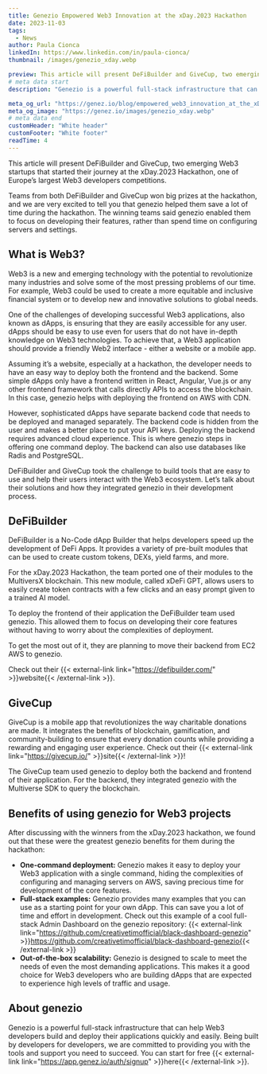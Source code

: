 ```yaml
---
title: Genezio Empowered Web3 Innovation at the xDay.2023 Hackathon
date: 2023-11-03
tags:
  - News
author: Paula Cionca
linkedIn: https://www.linkedin.com/in/paula-cionca/
thumbnail: /images/genezio_xday.webp

preview: This article will present DeFiBuilder and GiveCup, two emerging Web3 startups that started their journey at the xDay.2023 Hackathon, one of Europe’s largest Web3 developers competitions.
# meta data start
description: "Genezio is a powerful full-stack infrastructure that can help Web3 developers build and deploy their applications quickly and easily. Learn more about the benefits of Genezio for Web3 developers and how to get started today."

meta_og_url: "https://genez.io/blog/empowered_web3_innovation_at_the_xDay"
meta_og_image: "https://genez.io/images/genezio_xday.webp"
# meta data end
customHeader: "White header"
customFooter: "White footer"
readTime: 4
---
```


This article will present DeFiBuilder and GiveCup, two emerging Web3 startups that started their journey at the xDay.2023 Hackathon, one of Europe’s largest Web3 developers competitions.

Teams from both DeFiBuilder and GiveCup won big prizes at the hackathon, and we are very excited to tell you that genezio helped them save a lot of time during the hackathon. The winning teams said genezio enabled them to focus on developing their features, rather than spend time on configuring servers and settings.

## What is Web3?

Web3 is a new and emerging technology with the potential to revolutionize many industries and solve some of the most pressing problems of our time. For example, Web3 could be used to create a more equitable and inclusive financial system or to develop new and innovative solutions to global needs.

One of the challenges of developing successful Web3 applications, also known as dApps, is ensuring that they are easily accessible for any user. dApps should be easy to use even for users that do not have in-depth knowledge on Web3 technologies. To achieve that, a Web3 application should provide a friendly Web2 interface - either a website or a mobile app.

Assuming it’s a website, especially at a hackathon, the developer needs to have an easy way to deploy both the frontend and the backend. Some simple dApps only have a frontend written in React, Angular, Vue.js or any other frontend framework that calls directly APIs to access the blockchain. In this case, genezio helps with deploying the frontend on AWS with CDN.

However, sophisticated dApps have separate backend code that needs to be deployed and managed separately. The backend code is hidden from the user and makes a better place to put your API keys. Deploying the backend requires advanced cloud experience. This is where genezio steps in offering one command deploy. The backend can also use databases like Radis and PostgreSQL.

DeFiBuilder and GiveCup took the challenge to build tools that are easy to use and help their users interact with the Web3 ecosystem. Let’s talk about their solutions and how they integrated genezio in their development process.

## DeFiBuilder

DeFiBuilder is a No-Code dApp Builder that helps developers speed up the development of DeFi Apps. It provides a variety of pre-built modules that can be used to create custom tokens, DEXs, yield farms, and more.

For the xDay.2023 Hackathon, the team ported one of their modules to the MultiversX blockchain. This new module, called xDeFi GPT, allows users to easily create token contracts with a few clicks and an easy prompt given to a trained AI model.

To deploy the frontend of their application the DeFiBuilder team used genezio. This allowed them to focus on developing their core features without having to worry about the complexities of deployment.

To get the most out of it, they are planning to move their backend from EC2 AWS to genezio.

Check out their {{< external-link link="https://defibuilder.com/" >}}website{{< /external-link >}}.

## GiveCup

GiveCup is a mobile app that revolutionizes the way charitable donations are made. It integrates the benefits of blockchain, gamification, and community-building to ensure that every donation counts while providing a rewarding and engaging user experience. Check out their {{< external-link link="https://givecup.io/" >}}site{{< /external-link >}}!

The GiveCup team used genezio to deploy both the backend and frontend of their application. For the backend, they integrated genezio with the Multiverse SDK to query the blockchain.

## Benefits of using genezio for Web3 projects

After discussing with the winners from the xDay.2023 hackathon, we found out that these were the greatest genezio benefits for them during the hackathon:

- **One-command deployment:** Genezio makes it easy to deploy your Web3 application with a single command, hiding the complexities of configuring and managing servers on AWS, saving precious time for development of the core features.
- **Full-stack examples:** Genezio provides many examples that you can use as a starting point for your own dApp. This can save you a lot of time and effort in development. Check out this example of a cool full-stack Admin Dashboard on the genezio repository: {{< external-link link="https://github.com/creativetimofficial/black-dashboard-genezio" >}}https://github.com/creativetimofficial/black-dashboard-genezio{{< /external-link >}}
- **Out-of-the-box scalability:** Genezio is designed to scale to meet the needs of even the most demanding applications. This makes it a good choice for Web3 developers who are building dApps that are expected to experience high levels of traffic and usage.

## About genezio

Genezio is a powerful full-stack infrastructure that can help Web3 developers build and deploy their applications quickly and easily. Being built by developers for developers, we are committed to providing you with the tools and support you need to succeed. You can start for free {{< external-link link="https://app.genez.io/auth/signup" >}}here{{< /external-link >}}.
